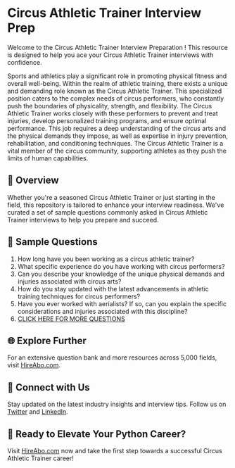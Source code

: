 # Circus Athletic Trainer Interview Prep

Welcome to the Circus Athletic Trainer Interview Preparation ! This resource is designed to help you ace your Circus Athletic Trainer interviews with confidence.

Sports and athletics play a significant role in promoting physical fitness and overall well-being. Within the realm of athletic training, there exists a unique and demanding role known as the Circus Athletic Trainer. This specialized position caters to the complex needs of circus performers, who constantly push the boundaries of physicality, strength, and flexibility. The Circus Athletic Trainer works closely with these performers to prevent and treat injuries, develop personalized training programs, and ensure optimal performance. This job requires a deep understanding of the circus arts and the physical demands they impose, as well as expertise in injury prevention, rehabilitation, and conditioning techniques. The Circus Athletic Trainer is a vital member of the circus community, supporting athletes as they push the limits of human capabilities.

## 🚀 Overview

Whether you're a seasoned Circus Athletic Trainer or just starting in the field, this repository is tailored to enhance your interview readiness. We've curated a set of sample questions commonly asked in Circus Athletic Trainer interviews to help you prepare and succeed.

## 📝 Sample Questions

1. How long have you been working as a circus athletic trainer?
2. What specific experience do you have working with circus performers?
3. Can you describe your knowledge of the unique physical demands and injuries associated with circus arts?
4. How do you stay updated with the latest advancements in athletic training techniques for circus performers?
5. Have you ever worked with aerialists? If so, can you explain the specific considerations and injuries associated with this discipline?
6. [CLICK HERE FOR MORE QUESTIONS](https://hireabo.com/job/15_3_28/Circus%20Athletic%20Trainer)

## 🌐 Explore Further

For an extensive question bank and more resources across 5,000 fields, visit [HireAbo.com](https://www.hireabo.com).

## 📱 Connect with Us

Stay updated on the latest industry insights and interview tips. Follow us on [Twitter](https://twitter.com/hireabo) and [LinkedIn](https://www.linkedin.com/in/hire-abo-3609972a8/).

## 🚀 Ready to Elevate Your Python Career?

Visit [HireAbo.com](https://www.hireabo.com) now and take the first step towards a successful Circus Athletic Trainer career!